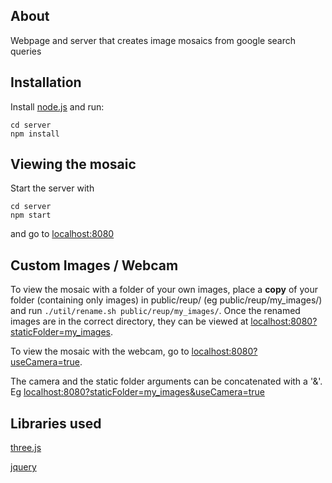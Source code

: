 About
----
Webpage and server that creates image mosaics from google search queries

Installation
----
Install [node.js](nodejs.org) and run:

```
cd server
npm install
```

Viewing the mosaic
----
Start the server with

```
cd server
npm start
```

and go to [localhost:8080](http://localhost:8080)

Custom Images / Webcam
----
To view the mosaic with a folder of your own images, place a **copy** of your folder (containing only images) in public/reup/ (eg public/reup/my_images/) and run `./util/rename.sh public/reup/my_images/`. Once the renamed images are in the correct directory, they can be viewed at [localhost:8080?staticFolder=my_images](http://localhost:8080?staticFolder=my_images).

To view the mosaic with the webcam, go to [localhost:8080?useCamera=true](http://localhost:8080?useCamera=true).

The camera and the static folder arguments can be concatenated with a '&'. Eg [localhost:8080?staticFolder=my_images&useCamera=true](http://localhost:8080?staticFolder=my_images&useCamera=true)

Libraries used
----
[three.js](https://github.com/mrdoob/three.js/)

[jquery](https://github.com/jquery/jquery)
